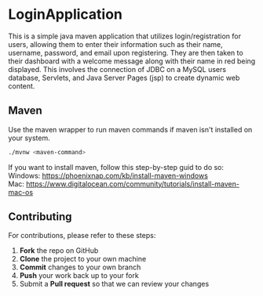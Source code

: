 # LoginApplication

This is a simple java maven application that utilizes login/registration for users, allowing them to 
enter their information such as their name, username, password, and email upon registering. 
They are then taken to their dashboard with a welcome message along with their name in red being
displayed. This involves the connection of JDBC on a MySQL users database, Servlets, and 
Java Server Pages (jsp) to create dynamic web content.

## Maven

Use the maven wrapper to run maven commands if maven isn't installed on your system.

```bash
./mvnw <maven-command>
```

If you want to install maven, follow this step-by-step guid to do so:  
 Windows: https://phoenixnap.com/kb/install-maven-windows  
 Mac: https://www.digitalocean.com/community/tutorials/install-maven-mac-os

## Contributing

For contributions, please refer to these steps:

 1. **Fork** the repo on GitHub
 2. **Clone** the project to your own machine
 3. **Commit** changes to your own branch
 4. **Push** your work back up to your fork
 5. Submit a **Pull request** so that we can review your changes
